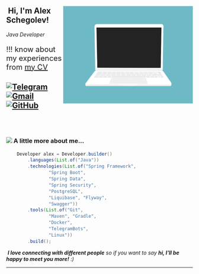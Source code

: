 <h2><img src="https://media.giphy.com/media/WUlplcMpOCEmTGBtBW/giphy.gif/tydpNxSnNEgLvDm11D/giphy.gif" width="50" alt="">
<img align='right' src="/img/code.gif" width="350" alt="">
Hi, I'm Alex Schegolev!</h2>
<p ><em>Java Developer</em></p>
<p style="font-size: 20px;">!!! know about my experiences from <a href="https://hh.ru/resume/d6c003aeff0d97d65e0039ed1f635378364f75">my CV</a></p>

[![Telegram](https://img.shields.io/badge/@AlexeySchegolev-blue?style=social&logo=telegram)](https://t.me/AlexeySchegolev)
</br>
[![Gmail](https://img.shields.io/badge/schegolevalex-blue?style=social&logo=gmail)](mailto:schegolevalex@gmail.com)
</br>
[![GitHub](https://img.shields.io/github/followers/schegolevalex?label=follow&style=social)](https://github.com/schegolevalex)
</br>
</br>
</br>
---

### <img src="https://media.giphy.com/media/VgCDAzcKvsR6OM0uWg/giphy.gif" width="50"> A little more about me...

```java
    Developer alex = Developer.builder()
        .languages(List.of("Java"))
        .technologies(List.of("Spring Framework",
                "Spring Boot",
                "Spring Data",
                "Spring Security",
                "PostgreSQL",
                "Liquibase", "Flyway",
                "Swagger"))
        .tools(List.of("Git",
                "Maven", "Gradle",
                "Docker",
                "TelegramBots",
                "Linux"))
        .build();
```

<img src="https://media.giphy.com/media/LnQjpWaON8nhr21vNW/giphy.gif" width="60" alt=""> <em><b>I love connecting with different people</b> so if you want to say <b>hi, I'll be happy to meet you more!</b> :)</em>

---